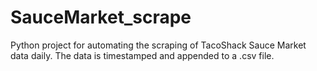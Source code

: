 # SauceMarket_scrape
Python project for automating the scraping of TacoShack Sauce Market data daily. The data is timestamped and appended to a .csv file.
